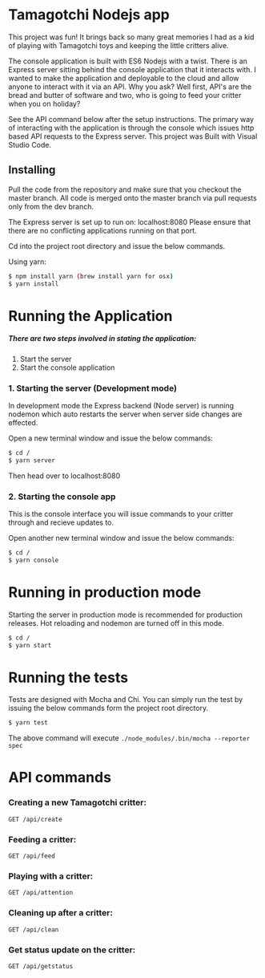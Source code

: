 # Tamagotchi Nodejs app
This project was fun! It brings back so many great memories I had as a kid of playing with Tamagotchi toys and keeping the little critters alive. 

The console application is built with ES6 Nodejs with a twist. There is an Express server sitting behind the console application that it interacts with. I wanted to make the application and deployable to the cloud and allow anyone to interact with it via an API. Why you ask? Well first, API's are the bread and butter of software and two, who is going to feed your critter when you on holiday? 

See the API command below after the setup instructions. The primary way of interacting with the application is through the console which issues http based API requests to the Express server. This project was Built with Visual Studio Code.

## Installing
Pull the code from the repository and make sure that you checkout the master branch. All code is merged onto the master branch via pull requests only from the dev branch. 

The Express server is set up to run on: localhost:8080 Please ensure that there are no conflicting applications running on that port.

Cd into the project root directory and issue the below commands.

Using yarn:
```sh
$ npm install yarn (brew install yarn for osx)
$ yarn install
```

# Running the Application
##### There are two steps involved in stating the application:
1) Start the server
2) Start the console application


### 1. Starting the server (Development mode)
In development mode the Express backend (Node server) is running nodemon which auto restarts the server when server side changes are effected.

Open a new terminal window and issue the below commands:

```sh
$ cd /
$ yarn server
```
Then head over to localhost:8080


### 2. Starting the console app
This is the console interface you will issue commands to your critter through and recieve updates to. 

Open another new terminal window and issue the below commands:
```sh
$ cd /
$ yarn console
```

# Running in production mode
Starting the server in production mode is recommended for production releases. Hot reloading and nodemon are turned off in this mode.
```sh
$ cd /
$ yarn start
```

# Running the tests
Tests are designed with Mocha and Chi. You can simply run the test by issuing the below commands form the project root directory. 
```sh
$ yarn test
```
The above command will execute `./node_modules/.bin/mocha --reporter spec`

# API commands

### Creating a new Tamagotchi critter:

    GET /api/create

### Feeding a critter:

    GET /api/feed

### Playing with a critter:

    GET /api/attention

### Cleaning up after a critter:

    GET /api/clean

### Get status update on the critter:

    GET /api/getstatus
    
